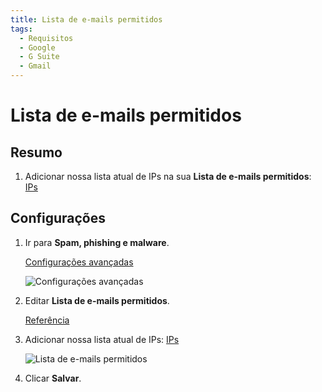 ```yaml
---
title: Lista de e-mails permitidos
tags:
  - Requisitos
  - Google
  - G Suite
  - Gmail
---
```

# Lista de e-mails permitidos

## Resumo

1. Adicionar nossa lista atual de IPs na sua **Lista de e-mails permitidos**: [IPs](../ips.html#separado-por-virgulas)

## Configurações

1. Ir para **Spam, phishing e malware**.

   [Configurações avançadas](https://admin.google.com/u/0/ac/apps/gmail/spam)

   ![Configurações avançadas](https://cdn.phishx.io/phishx-docs/images/google_admin_05.webp)

2. Editar **Lista de e-mails permitidos**.

   [Referência](https://support.google.com/a/answer/60751)

3. Adicionar nossa lista atual de IPs: [IPs](../ips.html#separado-por-virgulas)

   ![Lista de e-mails permitidos](https://cdn.phishx.io/phishx-docs/images/google_admin_06.webp)

4. Clicar **Salvar**.